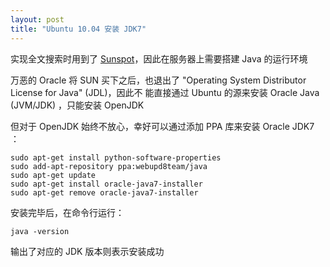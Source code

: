 ```yaml
---
layout: post
title: "Ubuntu 10.04 安装 JDK7"
---
```


实现全文搜索时用到了 [Sunspot](http://sunspot.github.com/)，因此在服务器上需要搭建 Java 的运行环境

万恶的 Oracle 将 SUN 买下之后，也退出了 "Operating System Distributor License for Java" (JDL)，因此不
能直接通过 Ubuntu 的源来安装 Oracle Java (JVM/JDK) ，只能安装 OpenJDK

但对于 OpenJDK 始终不放心，幸好可以通过添加 PPA 库来安装 Oracle JDK7 ：

    sudo apt-get install python-software-properties
    sudo add-apt-repository ppa:webupd8team/java
    sudo apt-get update
    sudo apt-get install oracle-java7-installer
    sudo apt-get remove oracle-java7-installer

安装完毕后，在命令行运行：

    java -version

输出了对应的 JDK 版本则表示安装成功

